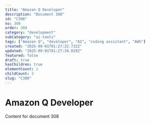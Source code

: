 ```yaml
---
title: "Amazon Q Developer"
description: "Document 308"
id: "C308"
no: 308
order: 308
category: "development"
subCategory: "ai-tools"
tags: ["Amazon Q", "developer", "AI", "coding assistant", "AWS"]
created: "2025-09-01T01:27:22.732Z"
updated: "2025-09-01T01:27:34.029Z"
featured: false
draft: true
hasChildren: true
elementCount: 1
childCount: 3
slug: "C308"
---
```


# Amazon Q Developer

Content for document 308
